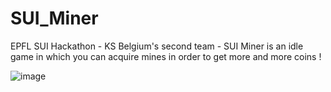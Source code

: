 # SUI_Miner
EPFL SUI Hackathon - KS Belgium's second team - SUI Miner is an idle game in which you can acquire mines in order to get more and more coins !

![image](https://github.com/user-attachments/assets/e9ef756a-dc21-42f9-ae79-578ebd9a166f)
